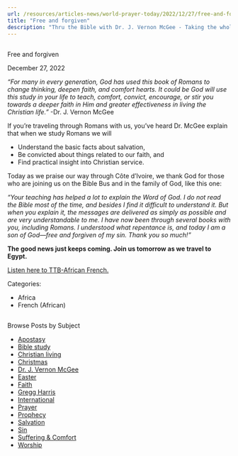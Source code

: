 ```yaml
---
url: /resources/articles-news/world-prayer-today/2022/12/27/free-and-forgiven
title: "Free and forgiven"
description: "Thru the Bible with Dr. J. Vernon McGee - Taking the whole Word to the whole world"
---
```







## 
 Free and forgiven


December 27, 2022
![]()




*“For many in every generation, God has used this book of Romans to change thinking, deepen faith, and comfort hearts. It could be God will use this study in your life to teach, comfort, convict, encourage, or stir you towards a deeper faith in Him and greater effectiveness in living the Christian life.”* -Dr. J. Vernon McGee

If you’re traveling through Romans with us, you’ve heard Dr. McGee explain that when we study Romans we will

* Understand the basic facts about salvation,
* Be convicted about things related to our faith, and
* Find practical insight into Christian service.

Today as we praise our way through Côte d’Ivoire, we thank God for those who are joining us on the Bible Bus and in the family of God, like this one:

*“Your teaching has helped a lot to explain the Word of God. I do not read the Bible most of the time, and besides I find it difficult to understand it. But when you explain it, the messages are delivered as simply as possible and are very understandable to me. I have now been through several books with you, including Romans. I understood what repentance is, and today I am a son of God—free and forgiven of my sin. Thank you so much!”*

**The good news just keeps coming. Join us tomorrow as we travel to Egypt.**

[Listen here to TTB-African French.](https://ttb.twr.org/home/day,0417/language,FRA-AFR)



Categories: 


* Africa
* French (African)









## 
 Browse Posts by Subject


* [Apostasy](/resources/articles-news/-in-tags/tags/Apostasy)
* [Bible study](/resources/articles-news/-in-tags/tags/Bible-study)
* [Christian living](/resources/articles-news/-in-tags/tags/Christian-living)
* [Christmas](/resources/articles-news/-in-tags/tags/Christmas)
* [Dr. J. Vernon McGee](/resources/articles-news/-in-tags/tags/Dr-J-Vernon-McGee)
* [Easter](/resources/articles-news/-in-tags/tags/easter)
* [Faith](/resources/articles-news/-in-tags/tags/Faith)
* [Gregg Harris](/resources/articles-news/-in-tags/tags/Gregg-Harris)
* [International](/resources/articles-news/-in-tags/tags/International)
* [Prayer](/resources/articles-news/-in-tags/tags/prayer)
* [Prophecy](/resources/articles-news/-in-tags/tags/Prophecy)
* [Salvation](/resources/articles-news/-in-tags/tags/Salvation)
* [Sin](/resources/articles-news/-in-tags/tags/sin)
* [Suffering & Comfort](/resources/articles-news/-in-tags/tags/Suffering-Comfort)
* [Worship](/resources/articles-news/-in-tags/tags/worship)






